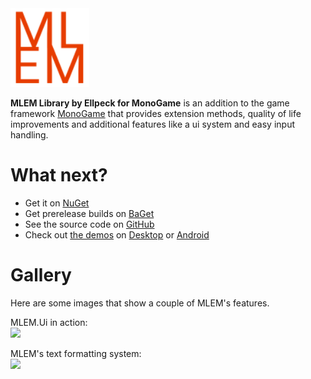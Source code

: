 <img src="Logo.svg" width="25%" >

**MLEM Library by Ellpeck for MonoGame** is an addition to the game framework [MonoGame](https://www.monogame.net/) that provides extension methods, quality of life improvements and additional features like a ui system and easy input handling.

# What next?
- Get it on [NuGet](https://www.nuget.org/packages?q=mlem)
- Get prerelease builds on [BaGet](https://nuget.ellpeck.de)
- See the source code on [GitHub](https://github.com/Ellpeck/MLEM)
- Check out [the demos](https://github.com/Ellpeck/MLEM/tree/master/Demos) on [Desktop](https://github.com/Ellpeck/MLEM/tree/master/Demos.DesktopGL) or [Android](https://github.com/Ellpeck/MLEM/tree/master/Demos.Android)

# Gallery
Here are some images that show a couple of MLEM's features.

MLEM.Ui in action:  
<img src="Ui.gif">

MLEM's text formatting system:  
<img src="Formatting.png">
